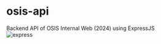 # osis-api
Backend API of OSIS Internal Web (2024) using ExpressJS
<br>
![express](https://w7.pngwing.com/pngs/846/87/png-transparent-mean-solution-stack-express-js-node-js-javascript-github-text-trademark-logo-thumbnail.png](https://img.icons8.com/?size=512&id=WNoJgbzDr3i2&format=png))
